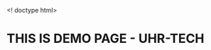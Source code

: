 <! doctype html>

<html lang="en">
  <head> 
    <title>Demo</title>
  </head>
  
  <body> 
    <h1> THIS IS DEMO PAGE - UHR-TECH
  </body>
</html>
